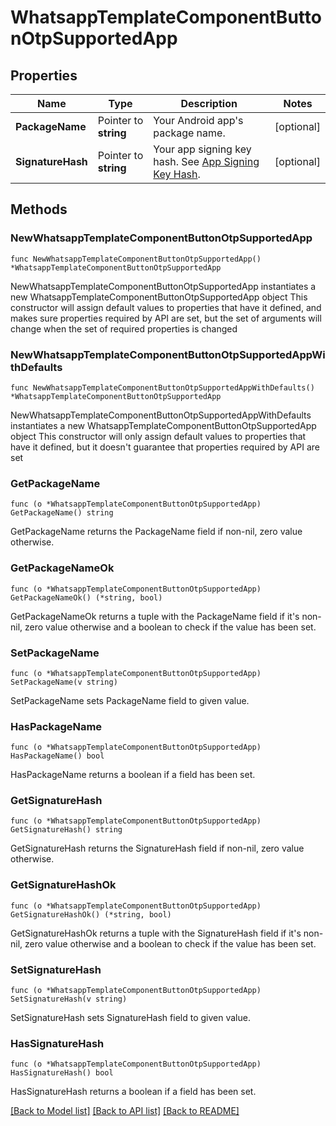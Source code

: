 # WhatsappTemplateComponentButtonOtpSupportedApp

## Properties

Name | Type | Description | Notes
------------ | ------------- | ------------- | -------------
**PackageName** | Pointer to **string** | Your Android app&#39;s package name. | [optional] 
**SignatureHash** | Pointer to **string** | Your app signing key hash. See [App Signing Key Hash](https://developers.facebook.com/docs/whatsapp/business-management-api/authentication-templates/zero-tap-authentication-templates#app-signing-key-hash). | [optional] 

## Methods

### NewWhatsappTemplateComponentButtonOtpSupportedApp

`func NewWhatsappTemplateComponentButtonOtpSupportedApp() *WhatsappTemplateComponentButtonOtpSupportedApp`

NewWhatsappTemplateComponentButtonOtpSupportedApp instantiates a new WhatsappTemplateComponentButtonOtpSupportedApp object
This constructor will assign default values to properties that have it defined,
and makes sure properties required by API are set, but the set of arguments
will change when the set of required properties is changed

### NewWhatsappTemplateComponentButtonOtpSupportedAppWithDefaults

`func NewWhatsappTemplateComponentButtonOtpSupportedAppWithDefaults() *WhatsappTemplateComponentButtonOtpSupportedApp`

NewWhatsappTemplateComponentButtonOtpSupportedAppWithDefaults instantiates a new WhatsappTemplateComponentButtonOtpSupportedApp object
This constructor will only assign default values to properties that have it defined,
but it doesn't guarantee that properties required by API are set

### GetPackageName

`func (o *WhatsappTemplateComponentButtonOtpSupportedApp) GetPackageName() string`

GetPackageName returns the PackageName field if non-nil, zero value otherwise.

### GetPackageNameOk

`func (o *WhatsappTemplateComponentButtonOtpSupportedApp) GetPackageNameOk() (*string, bool)`

GetPackageNameOk returns a tuple with the PackageName field if it's non-nil, zero value otherwise
and a boolean to check if the value has been set.

### SetPackageName

`func (o *WhatsappTemplateComponentButtonOtpSupportedApp) SetPackageName(v string)`

SetPackageName sets PackageName field to given value.

### HasPackageName

`func (o *WhatsappTemplateComponentButtonOtpSupportedApp) HasPackageName() bool`

HasPackageName returns a boolean if a field has been set.

### GetSignatureHash

`func (o *WhatsappTemplateComponentButtonOtpSupportedApp) GetSignatureHash() string`

GetSignatureHash returns the SignatureHash field if non-nil, zero value otherwise.

### GetSignatureHashOk

`func (o *WhatsappTemplateComponentButtonOtpSupportedApp) GetSignatureHashOk() (*string, bool)`

GetSignatureHashOk returns a tuple with the SignatureHash field if it's non-nil, zero value otherwise
and a boolean to check if the value has been set.

### SetSignatureHash

`func (o *WhatsappTemplateComponentButtonOtpSupportedApp) SetSignatureHash(v string)`

SetSignatureHash sets SignatureHash field to given value.

### HasSignatureHash

`func (o *WhatsappTemplateComponentButtonOtpSupportedApp) HasSignatureHash() bool`

HasSignatureHash returns a boolean if a field has been set.


[[Back to Model list]](../README.md#documentation-for-models) [[Back to API list]](../README.md#documentation-for-api-endpoints) [[Back to README]](../README.md)


